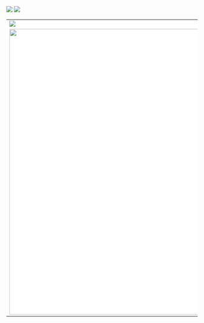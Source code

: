 <!-- ### Hi there 👋 -->


<img src="https://img.shields.io/badge/Docker-2CA5E0?style=for-the-badge&logo=docker&logoColor=white" /> <img src="https://img.shields.io/badge/kubernetes-326ce5.svg?&style=for-the-badge&logo=kubernetes&logoColor=white" />

  
<table border="0" cellpadding="0" frame="none" rules="none" style="background: white">
  <tr>
    <td><img align="center" src="https://github-profile-summary-cards.vercel.app/api/cards/profile-details?username=kelein&theme=github" /></td>
<!--     <td><img src="https://activity-graph.herokuapp.com/graph?username=kelein&theme=minimal" /></td> -->
    <td><img align="center" src="https://github-readme-streak-stats.herokuapp.com/?user=kelein" /></td>
  </tr>
  <tr>
   <td style="background-color: white"><img align="center" src="https://github-readme-stats.vercel.app/api?username=kelein&count_private=true&show_icons=true&include_all_commits=true&hide=contribs&count_private=true&hide_rank=false" width="750"/></td>
    <td><img align="center" src="https://github-readme-stats.vercel.app/api/top-langs?username=kelein&layout=compact&langs_count=9" width="500"/></td>
<!--     <td><img src="http://github-profile-summary-cards.vercel.app/api/cards/repos-per-language?username=kelein&theme=default" /></td>   -->
  </tr>
</table>


<!--
**kelein/kelein** is a ✨ _special_ ✨ repository because its `README.md` (this file) appears on your GitHub profile.

Here are some ideas to get you started:

- 🔭 I’m currently working on ...
- 🌱 I’m currently learning ...
- 👯 I’m looking to collaborate on ...
- 🤔 I’m looking for help with ...
- 💬 Ask me about ...
- 📫 How to reach me: ...
- 😄 Pronouns: ...
- ⚡ Fun fact: ...
-->
